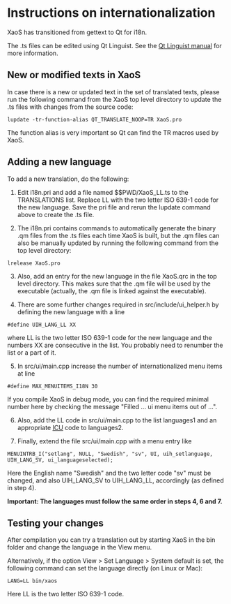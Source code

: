 # Instructions on internationalization

XaoS has transitioned from gettext to Qt for i18n.

The .ts files can be edited using Qt Linguist. See the
[Qt Linguist manual](https://doc.qt.io/qt-5/qtlinguist-index.html) for more information.

## New or modified texts in XaoS

In case there is a new or updated text in the set of translated texts,
please run the following command from the XaoS top level directory to update the
.ts files with changes from the source code:

```
lupdate -tr-function-alias QT_TRANSLATE_NOOP=TR XaoS.pro
```

The function alias is very important so Qt can find the TR macros used
by XaoS.

## Adding a new language

To add a new translation, do the following:

1. Edit i18n.pri and add a file named $$PWD/XaoS_LL.ts to the TRANSLATIONS list. 
Replace LL with the two
letter ISO 639-1 code for the new language. Save the pri file and
rerun the lupdate command above to create the .ts file.

2. The i18n.pri contains commands to automatically generate the binary .qm
files from the .ts files each time XaoS is built, but the .qm files can
also be manually updated by running the following command from the top
level directory:

```
lrelease XaoS.pro
```

3. Also, add an entry for the new language in the file XaoS.qrc
in the top level directory. This makes sure that the .qm file will be
used by the executable (actually, the .qm file is linked against
the executable).

4. There are some further changes required in src/include/ui_helper.h
by defining the new language with a line

```
#define UIH_LANG_LL XX
```

where LL is the two letter ISO 639-1 code for the new language and the numbers XX
are consecutive in the list. You probably need to renumber the list or a part of it.

5. In src/ui/main.cpp increase the number of internationalized menu items at line

```
#define MAX_MENUITEMS_I18N 30
```

If you compile XaoS in debug mode, you can find the required minimal number here
by checking the message "Filled ... ui menu items out of ...".

6. Also, add the LL code in src/ui/main.cpp to the list languages1 and an appropriate
[ICU](http://userguide.icu-project.org/locale) code to languages2.

7. Finally, extend the file src/ui/main.cpp with a menu entry like

```
MENUINTRB_I("setlang", NULL, "Swedish", "sv", UI, uih_setlanguage, UIH_LANG_SV, ui_languageselected);
```

Here the English name "Swedish" and the two letter code "sv" must be changed, and also
UIH_LANG_SV to UIH_LANG_LL, accordingly (as defined in step 4).

**Important: The languages must follow the same order in steps 4, 6 and 7.**

## Testing your changes

After compilation you can try a translation out by starting XaoS
in the bin folder and change the language in the View menu.

Alternatively, if the option View > Set Language > System default is set, the following command
can set the language directly (on Linux or Mac):

```
LANG=LL bin/xaos
```

Here LL is the two letter ISO 639-1 code.
